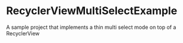 # RecyclerViewMultiSelectExample
A sample project that implements a thin multi select mode on top of a RecyclerView
